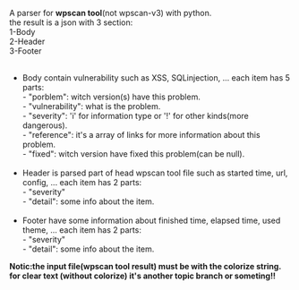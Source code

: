 A parser for <b>wpscan tool</b>(not wpscan-v3) with python.
<br />the result is a json with 3 section:<br />
1-Body<br />
2-Header<br />
3-Footer<br /><br />
<ul>
    <li>Body contain vulnerability such as XSS, SQLinjection, ... each item has 5 parts:
        <br />- "porblem": witch version(s) have this problem.
        <br />- "vulnerability": what is the problem.
        <br />- "severity": 'i' for information type or '!' for other kinds(more dangerous).
        <br />- "reference": it's a array of links for more information about this problem.
        <br />- "fixed": witch version have fixed this problem(can be null).
    </li>
    <br />
    <li>Header is parsed part of head wpscan tool file such as started time, url, config, ... each item has 2 parts:
        <br />- "severity"
        <br />- "detail": some info about the item.
    </li>
    <br />
    <li>Footer have some information about finished time, elapsed time, used theme, ... each item has 2 parts:
        <br />- "severity"
        <br />- "detail": some info about the item.
    </li>
</ul>
<b>Notic:<b>the input file(wpscan tool result) must be with the colorize string. for clear text (without colorize) it's another topic branch or someting!!
